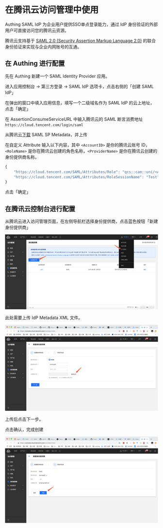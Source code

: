 # 在腾讯云访问管理中使用

Authing SAML IdP 为企业用户提供SSO单点登录能力，通过 IdP 身份验证的外部用户可直接访问您的腾讯云资源。

腾讯云支持基于 [SAML 2.0 \(Security Assertion Markup Language 2.0\)](https://wiki.oasis-open.org/security?spm=a2c4g.11186623.2.14.2d7838ddUNaoo9) 的联合身份验证来实现与企业内网账号的互通。

## 在 Authing 进行配置

先在 Authing 新建一个 SAML Identity Provider 应用。

进入应用控制台 -&gt; 第三方登录 -&gt; SAML IdP 选项卡，点击右侧的「创建 SAML IdP」

在弹出的窗口中填入应用信息，填写一个二级域名作为 SAML IdP 的云上地址，点击「确定」

在 AssertionConsumeServiceURL 中输入腾讯云的 SAML 断言消费地址`https://cloud.tencent.com/login/saml`

从腾讯云[下载](https://cloud.tencent.com/saml.xml) SAML SP Metadata，并上传

在自定义 Attribute 输入以下内容，其中 `<AccountID>` 是你的腾讯云账号 ID，`<RoleName>` 是你在腾讯云创建的角色名称，`<ProviderName>` 是你在腾讯云创建的身份提供商名称。

```javascript
{
    "https://cloud.tencent.com/SAML/Attributes/Role": "qcs::cam::uni/<AccountID>:roleName/<RoleName>,qcs::cam::uni/<AccountID>:saml-provider/<ProviderName>",
    "https://cloud.tencent.com/SAML/Attributes/RoleSessionName": "Test"
}
```

点击「确定」

## 在腾讯云控制台进行配置

从腾讯云进入访问管理页面，在左侧导航栏选择身份提供商，点击蓝色按钮「新建身份提供商」

![&#x65B0;&#x5EFA;&#x8EAB;&#x4EFD;&#x63D0;&#x4F9B;&#x5546;](../../../.gitbook/assets/image%20%2899%29.png)

此处需要上传 IdP Metadata XML 文件。

![&#x4E0A;&#x4F20;&#x5143;&#x6570;&#x636E;&#x6587;&#x6863;](../../../.gitbook/assets/image%20%2882%29.png)

上传后点击下一步。

点击确认，完成创建

![&#x5BA1;&#x9605;](../../../.gitbook/assets/image%20%28121%29.png)

